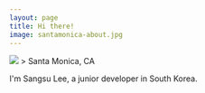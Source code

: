 ```yaml
---
layout: page
title: Hi there!
image: santamonica-about.jpg
---
```


<img src="{{ site.github.url }}/assets/img/{{ page.image }}">
> Santa Monica, CA

I'm Sangsu Lee, a junior developer in South Korea.
